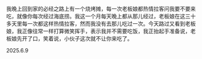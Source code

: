 我晚上回到家的必经之路上有一个烧烤摊，每一次老板娘都热情拉客问我要不要来吃，就像你每次经过海底捞。我这一个月每天晚上都从那儿经过，老板娘在这三十多天里每一次都这样热情拉客，然而我没有去那儿吃过一次。今天路过又看到老板娘，我正像往常一样打算微笑挥手，表示我并不需要吃饭，我正抬起手准备说，老板娘先开了口，笑着说，小伙子这次就不让你来吃了。

2025.6.9